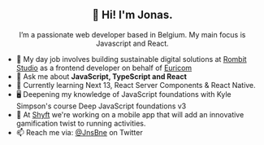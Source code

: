 <h2 align="center">👋 Hi! I'm Jonas.</h2>
<p align="center">I’m a passionate web developer based in Belgium. My main focus is Javascript and React.</p>

- 🔭 My day job involves building sustainable digital solutions at [Rombit Studio](https://rombit.studio/) as a frontend developer on behalf of [Euricom](https://www.euri.com/)
- 💬 Ask me about **JavaScript, TypeScript and React**
- 🌱 Currently learning Next 13, React Server Components & React Native.
- 🖥️ Deepening my knowledge of JavaScript foundations with Kyle Simpson's course Deep JavaScript foundations v3
- 🏃 At [Shyft](https://github.com/shyft-digital) we're working on a mobile app that will add an innovative gamification twist to running activities.
- 📫 Reach me via: [@JnsBne](https://twitter.com/jnsbne) on Twitter


